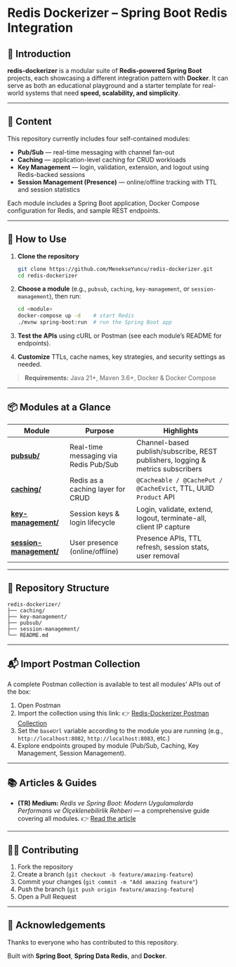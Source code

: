 # Redis Dockerizer – Spring Boot Redis Integration

## 🚀 Introduction

**redis-dockerizer** is a modular suite of **Redis-powered Spring Boot** projects, each showcasing a different integration pattern with **Docker**.
It can serve as both an educational playground and a starter template for real-world systems that need **speed, scalability, and simplicity**.

---

## 📄 Content

This repository currently includes four self-contained modules:

* **Pub/Sub** — real-time messaging with channel fan-out
* **Caching** — application-level caching for CRUD workloads
* **Key Management** — login, validation, extension, and logout using Redis-backed sessions
* **Session Management (Presence)** — online/offline tracking with TTL and session statistics

Each module includes a Spring Boot application, Docker Compose configuration for Redis, and sample REST endpoints.

---

## 💬 How to Use

1. **Clone the repository**

   ```bash
   git clone https://github.com/MenekseYuncu/redis-dockerizer.git
   cd redis-dockerizer
   ```

2. **Choose a module** (e.g., `pubsub`, `caching`, `key-management`, or `session-management`), then run:

   ```bash
   cd <module>
   docker-compose up -d    # start Redis
   ./mvnw spring-boot:run  # run the Spring Boot app
   ```

3. **Test the APIs** using cURL or Postman (see each module’s README for endpoints).

4. **Customize** TTLs, cache names, key strategies, and security settings as needed.

> **Requirements:** Java 21+, Maven 3.6+, Docker & Docker Compose

---

## 📦 Modules at a Glance

| Module                                          | Purpose                               | Highlights                                                                      |
| ----------------------------------------------- | ------------------------------------- | ------------------------------------------------------------------------------- |
| [**pubsub/**](./pubsub)                         | Real-time messaging via Redis Pub/Sub | Channel-based publish/subscribe, REST publishers, logging & metrics subscribers |
| [**caching/**](./caching)                       | Redis as a caching layer for CRUD     | `@Cacheable / @CachePut / @CacheEvict`, TTL, UUID `Product` API                 |
| [**key-management/**](./key-management)         | Session keys & login lifecycle        | Login, validate, extend, logout, terminate-all, client IP capture               |
| [**session-management/**](./session-management) | User presence (online/offline)        | Presence APIs, TTL refresh, session stats, user removal                         |

---

## 📂 Repository Structure

```
redis-dockerizer/
├── caching/
├── key-management/
├── pubsub/
├── session-management/
└── README.md
```

---

## 📬 Import Postman Collection

A complete Postman collection is available to test all modules’ APIs out of the box:

1. Open Postman
2. Import the collection using this link:
   👉 [Redis-Dockerizer Postman Collection](https://www.postman.com/menekse-3683/workspace/redis-dockerizer/overview)
3. Set the `baseUrl` variable according to the module you are running (e.g., `http://localhost:8082`, `http://localhost:8083`, etc.)
4. Explore endpoints grouped by module (Pub/Sub, Caching, Key Management, Session Management).

---

## 📚 Articles & Guides

* **(TR) Medium:** *Redis ve Spring Boot: Modern Uygulamalarda Performans ve Ölçeklenebilirlik Rehberi* — a comprehensive guide covering all modules.
  👉 [Read the article](https://medium.com/@menekseyuncu/redis-ve-spring-boot-modern-uygulamalarda-performans-ve-%C3%B6l%C3%A7eklenebilirlik-rehberi-f97bb85b2044)

---

## 🧑‍💻 Contributing

1. Fork the repository
2. Create a branch (`git checkout -b feature/amazing-feature`)
3. Commit your changes (`git commit -m "Add amazing feature"`)
4. Push the branch (`git push origin feature/amazing-feature`)
5. Open a Pull Request

---

## 🙌 Acknowledgements

Thanks to everyone who has contributed to this repository.

Built with **Spring Boot**, **Spring Data Redis**, and **Docker**.

